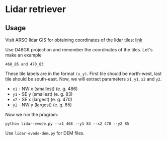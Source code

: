 # Lidar retriever

## Usage

Visit ARSO lidar GIS for obtaining coordinates of the lidar tiles: [link](http://gis.arso.gov.si/evode/profile.aspx?id=atlas_voda_Lidar@Arso)

Use D48GK projection and remember the coordinates of the tiles. Let's make an example

    468_85 and 470_83

These tile labels are in the format `(x_y)`. First tile should be north-west, last tile should be south-east. Now, we will extract parameters `x1`, `y1`, `x2` and `y2`.

* `x1` - NW x (smallest) (e. g. 486)
* `y1` - SE y (smallest) (e. g. 83)
* `x2` - SE x (largest) (e. g. 470)
* `y2` - NW y (largest) (e. g. 85)

Now we run the program:

`python lidar-evode.py --x1 468 --y1 83 --x2 470 --y2 85`

Use `lidar-evode-dem.py` for DEM files.
